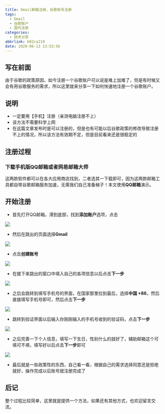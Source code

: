 ```yaml
---
title: Gmail邮箱注册，谷歌账号注册
tags:
  - Gmail
  - 谷歌账户
  - 国内注册
categories:
  - 技术分享
abbrlink: b02ca219
date: 2020-06-13 13:53:56
---
```


## 写在前面

由于谷歌的政策原因，如今注册一个谷歌账户可以说是难上加难了，但是有时候又会有用谷歌服务的需求，所以这里就来分享一下如何快速地注册一个谷歌账户。

## 说明

+ 一定要用【手机】注册（亲测电脑注册不上）
+ 该方法不需要科学上网
+ 在这篇文章发布时是可以注册的，但是也有可能以后谷歌政策的修改导致注册不上的情况，所以该方法有效期不定，但是目前看来还是很稳定的

<!-- more -->

## 注册过程

### 下载手机版QQ邮箱或者网易邮箱大师

这两款软件都可以在各大应用商店找到，二者选其一下载即可，因为这两款邮箱工具都自带谷歌邮箱服务加速，无需我们自己准备梯子！本文使用**QQ邮箱**演示。

## 开始注册

+ 首先打开QQ邮箱，滑到底部，找到**添加账户**选项，点击

![](http://figure.cruisetian.top/img/Snipaste_2020-06-13_13-01-24.png)

+ 然后在跳出的页面选择**Gmail**

![](http://figure.cruisetian.top/img/Snipaste_2020-06-13_13-01-50.png)

+ 点击**创建账号**

![](http://figure.cruisetian.top/img/Snipaste_2020-06-13_13-02-10.png)

+ 在接下来跳出的窗口中填入自己的各项信息以后点击**下一步**

![](http://figure.cruisetian.top/img/Snipaste_2020-06-13_13-03-50.png)

+ 之后会跳转到填写手机号的界面，在国家那里拉到最后，选择**中国 +86**，然后直接填写手机号即可，然后点击**下一步**

![](http://figure.cruisetian.top/img/Snipaste_2020-06-13_13-21-05.png)

+ 跳转到验证界面以后输入你刚刚输入的手机号收到的验证码，点击**下一步**

![](http://figure.cruisetian.top/img/Snipaste_2020-06-13_13-21-45.png)

+ 之后完善一下个人信息，填写一下生日，性别什么的就好了，辅助邮箱这个可填可不填，填写好以后点击**下一步**即可

![](http://figure.cruisetian.top/img/Snipaste_2020-06-13_13-23-23.png)

+ 最后就是一些政策性的东西，自己看一看，根据自己的需求选择同意还是拒绝就好，操作完成以后账号就注册完成了

## 后记

整个过程比较简单，这里就是提供一个方法，如果还有其他方式，也欢迎留言交流。


